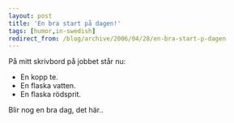 ```yaml
---
layout: post
title: 'En bra start på dagen!'
tags: [humor,in-swedish]
redirect_from: /blog/archive/2006/04/28/en-bra-start-p-dagen
---
```


På mitt skrivbord på jobbet står nu:

-   En kopp te.
-   En flaska vatten.
-   En flaska rödsprit.

Blir nog en bra dag, det här..

